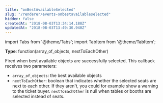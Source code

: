 ```yaml
---
title: "onBestAvailableSelected"
slug: "/renderer/events-onbestavailableselected"
hidden: false
createdAt: "2018-08-03T13:34:14.188Z"
updatedAt: "2018-08-03T13:49:30.940Z"
---
```


import Tabs from '@theme/Tabs';
import TabItem from '@theme/TabItem';

**Type**: function(array_of_objects, nextToEachOther)  

Fired when best available objects are successfully selected. This callback receives two parameters:

- `array_of_objects`: the best available objects
- `nextToEachOther`: boolean that indicates whether the selected seats are next to each other. If they aren't, you could for example show a warning to the ticket buyer. `nextToEachOther` is null when tables or booths are selected instead of seats.
